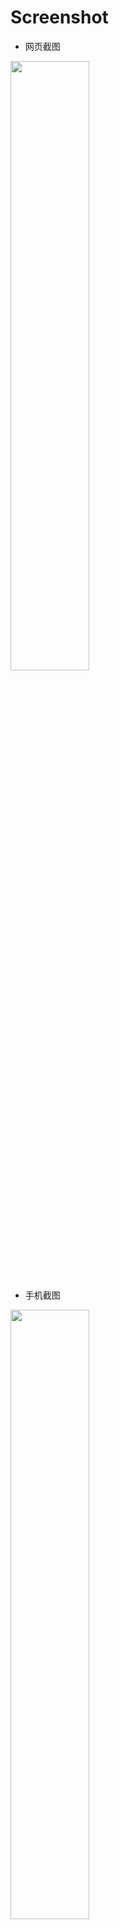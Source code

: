 # Screenshot
- 网页截图  
<img src="https://github.com/qwwuyu/FileManage/blob/master/screenshot/screenshot2.png" width="50%" />

- 手机截图  
<img src="https://github.com/qwwuyu/FileManage/blob/master/screenshot/screenshot1.png" width="50%"/>

已有功能
- [x] 网页浏览手机文件
- [x] 上传、下载、删除单个文件、删除空文件夹、新建文件夹、打开文件(需要浏览器支持)
- [x] 显示 > 修改时间、文件大小、子文件数量
- [x] apk文件提示手机安装

不知何年何月的新增功能
- [ ] 使用vue开发web
- [ ] 文件排序方式 > 时间排序
- [ ] 主目录文件记录(对比和处理主目录)
- [ ] 导入导出当前所有配置
- [ ] js预览mp4或flv文件(需要开发断点下载)
- [ ] 解压和压缩文件

[更新日志](https://github.com/qwwuyu/FileManage/releases)

**Thanks**  

[NanoHttpd简易服务器](https://github.com/NanoHttpd/nanohttpd)

[AndroidWebServer简易实现](https://github.com/lopspower/AndroidWebServer)  
